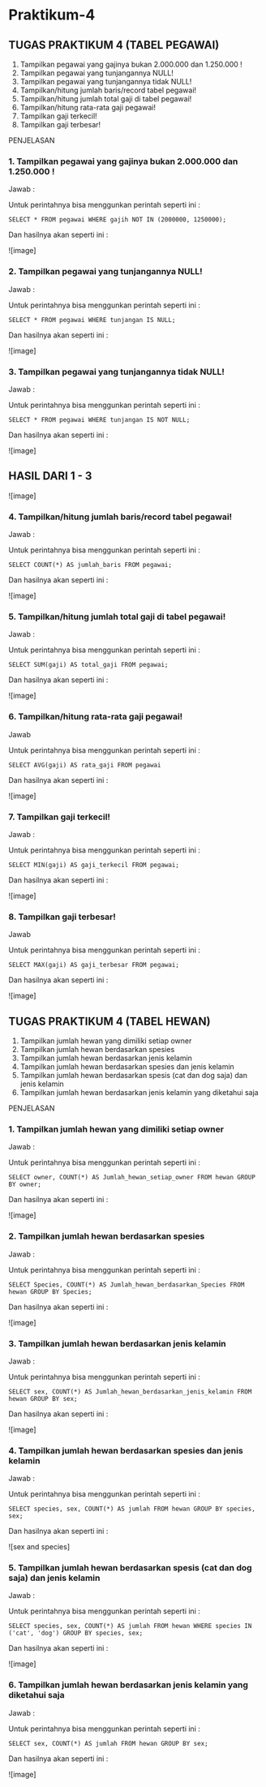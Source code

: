 # Praktikum-4

## TUGAS PRAKTIKUM 4 (TABEL PEGAWAI)
1.	Tampilkan pegawai yang gajinya bukan 2.000.000 dan 1.250.000 !
2.	Tampilkan pegawai yang tunjangannya NULL!
3.	Tampilkan pegawai yang tunjangannya tidak NULL!
4.	Tampilkan/hitung jumlah baris/record tabel pegawai!
5.	Tampilkan/hitung jumlah total gaji di tabel pegawai!
6.	Tampilkan/hitung rata-rata gaji pegawai!
7.	Tampilkan gaji terkecil!
8.	Tampilkan gaji terbesar!

PENJELASAN


### 1.	Tampilkan pegawai yang gajinya bukan 2.000.000 dan 1.250.000 !

Jawab :

Untuk perintahnya bisa menggunkan perintah seperti ini :

`SELECT * FROM pegawai WHERE gajih NOT IN (2000000, 1250000);`

Dan hasilnya akan seperti ini :

![image]

### 2.	Tampilkan pegawai yang tunjangannya NULL!

Jawab :

Untuk perintahnya bisa menggunkan perintah seperti ini :

`SELECT * FROM pegawai WHERE tunjangan IS NULL; `

Dan hasilnya akan seperti ini :

![image]

### 3.	Tampilkan pegawai yang tunjangannya tidak NULL!

Jawab :

Untuk perintahnya bisa menggunkan perintah seperti ini :
	
`SELECT * FROM pegawai WHERE tunjangan IS NOT NULL;`

Dan hasilnya akan seperti ini :

![image]

## HASIL DARI 1 - 3

![image]

### 4.	Tampilkan/hitung jumlah baris/record tabel pegawai!

Jawab :

Untuk perintahnya bisa menggunkan perintah seperti ini :

`SELECT COUNT(*) AS jumlah_baris FROM pegawai;`

Dan hasilnya akan seperti ini :

![image]

### 5.	Tampilkan/hitung jumlah total gaji di tabel pegawai!

Jawab :

Untuk perintahnya bisa menggunkan perintah seperti ini :


`SELECT SUM(gaji) AS total_gaji FROM pegawai; `

Dan hasilnya akan seperti ini :

![image]

### 6.	Tampilkan/hitung rata-rata gaji pegawai!

Jawab 

Untuk perintahnya bisa menggunkan perintah seperti ini :

`SELECT AVG(gaji) AS rata_gaji FROM pegawai`

Dan hasilnya akan seperti ini :

![image]

### 7.	Tampilkan gaji terkecil!

Jawab :

Untuk perintahnya bisa menggunkan perintah seperti ini :

`SELECT MIN(gaji) AS gaji_terkecil FROM pegawai;`

Dan hasilnya akan seperti ini :

![image]

### 8.	Tampilkan gaji terbesar!

Jawab 

Untuk perintahnya bisa menggunkan perintah seperti ini :

`SELECT MAX(gaji) AS gaji_terbesar FROM pegawai;`

Dan hasilnya akan seperti ini :

![image]

## TUGAS PRAKTIKUM 4 (TABEL HEWAN)
1.	Tampilkan jumlah hewan yang dimiliki setiap owner
2.	Tampilkan jumlah hewan berdasarkan spesies
3.	Tampilkan jumlah hewan berdasarkan jenis kelamin
4.	Tampilkan jumlah hewan berdasarkan spesies dan jenis kelamin
5.	Tampilkan jumlah hewan berdasarkan spesis (cat dan dog saja) dan jenis kelamin
6.	Tampilkan jumlah hewan berdasarkan jenis kelamin yang diketahui saja

PENJELASAN

### 1. Tampilkan jumlah hewan yang dimiliki setiap owner

Jawab :

Untuk perintahnya bisa menggunkan perintah seperti ini :

`SELECT owner, COUNT(*) AS Jumlah_hewan_setiap_owner FROM hewan GROUP BY owner; `

Dan hasilnya akan seperti ini :

![image]

### 2.	Tampilkan jumlah hewan berdasarkan spesies

Jawab :

Untuk perintahnya bisa menggunkan perintah seperti ini :

`SELECT Species, COUNT(*) AS Jumlah_hewan_berdasarkan_Species FROM hewan GROUP BY Species; `

Dan hasilnya akan seperti ini :

![image]

### 3.	Tampilkan jumlah hewan berdasarkan jenis kelamin

Jawab :

Untuk perintahnya bisa menggunkan perintah seperti ini :

`SELECT sex, COUNT(*) AS Jumlah_hewan_berdasarkan_jenis_kelamin FROM hewan GROUP BY sex; `

Dan hasilnya akan seperti ini :

![image]

### 4.	Tampilkan jumlah hewan berdasarkan spesies dan jenis kelamin

Jawab :

Untuk perintahnya bisa menggunkan perintah seperti ini :

` SELECT species, sex, COUNT(*) AS jumlah FROM hewan GROUP BY species, sex;  `

Dan hasilnya akan seperti ini :

![sex and species]

### 5.	Tampilkan jumlah hewan berdasarkan spesis (cat dan dog saja) dan jenis kelamin

Jawab :

Untuk perintahnya bisa menggunkan perintah seperti ini :

` SELECT species, sex, COUNT(*) AS jumlah FROM hewan WHERE species IN ('cat', 'dog') GROUP BY species, sex;  `

Dan hasilnya akan seperti ini :

![image]

### 6.	Tampilkan jumlah hewan berdasarkan jenis kelamin yang diketahui saja

Jawab :

Untuk perintahnya bisa menggunkan perintah seperti ini :

` SELECT sex, COUNT(*) AS jumlah FROM hewan GROUP BY sex;   `

Dan hasilnya akan seperti ini :

![image]
